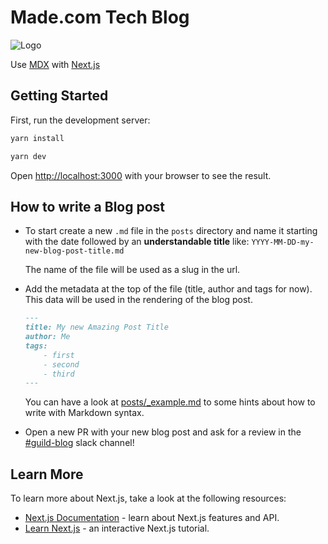 # Made.com Tech Blog

![Logo](https://media.made.com/mws-assets/images/placeholderLogo.1.png)

Use [MDX](https://github.com/mdx-js/mdx) with [Next.js](https://github.com/zeit/next.js)

## Getting Started

First, run the development server:

```bash
yarn install

yarn dev
```

Open [http://localhost:3000](http://localhost:3000) with your browser to see the result.

## How to write a Blog post

-   To start create a new `.md` file in the `posts` directory and name it starting with
    the date followed by an **understandable title** like:
    `YYYY-MM-DD-my-new-blog-post-title.md`

    The name of the file will be used as a slug in the url.

-   Add the metadata at the top of the file (title, author and tags for now). This data
    will be used in the rendering of the blog post.

    ```Markdown
    ---
    title: My new Amazing Post Title
    author: Me
    tags:
        - first
        - second
        - third
    ---
    ```

    You can have a look at [posts/\_example.md](posts/_example.md) to some hints about
    how to write with Markdown syntax.

-   Open a new PR with your new blog post and ask for a review in the
    [#guild-blog](https://app.slack.com/client/T08C8D2HH/CUD1RT5KR) slack channel!

## Learn More

To learn more about Next.js, take a look at the following resources:

-   [Next.js Documentation](https://nextjs.org/docs) - learn about Next.js features and
    API.
-   [Learn Next.js](https://nextjs.org/learn) - an interactive Next.js tutorial.
